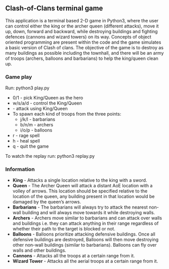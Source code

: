 ## Clash-of-Clans terminal game

This application is a terminal based 2-D game in Python3, where the user can control either the king or the archer queen (different attacks), move it up, down, forward and backward, while destroying buildings and fighting defences (cannons and wizard towers) on its way. Concepts of object oriented programming are present within the code and the game simulates a basic version of Clash of clans. The objective of the game is to destroy as many buildings as possible including the townhall, and there will be an army of troops (archers, balloons and barbarians) to help the king/queen clean up. 

### Game play

Run: python3 play.py

- 0/1 - pick King/Queen as the hero
- w/s/a/d - control the King/Queen
- <space> - attack using King/Queen
- To spawn each kind of troops from the three points:
  - j/k/l - barbarians
  - b/n/m - archers
  - i/o/p - balloons
- r - rage spell
- h - heal spell
- q - quit the game

To watch the replay run: python3 replay.py

### Information

- **King** - Attacks a single location relative to the king with a sword.
- **Queen** - The Archer Queen will attack a distant AoE location with a volley of arrows. This location should be specified relative to the location of the queen, any building present in that location would be damaged by the queen’s arrows.
- **Barbarians** - The barbarians will always try to attack the nearest non-wall building and will always move towards it while destroying walls.
- **Archers** - Archers move similar to barbarians and can attack over walls and buildings i.e. they can attack anything in their range regardless of whether their path to the target is blocked or not.
- **Balloons** - Balloons prioritize attacking defensive buildings. Once all defensive buildings are destroyed, Balloons will then move destroying other non-wall buildings (similar to barbarians). Balloons can fly over walls and other buildings.
- **Cannons** - Attacks all the troops at a certain range from it.
- **Wizard Tower** - Attacks all the aerial troops at a certain range from it.

